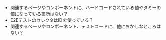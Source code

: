 - 関連するページやコンポーネントに、ハードコードされている値やダミーの値になっている箇所はない？
- E2EテストのセレクタはIDを使っている？
- 関連するページやコンポーネント、テストコードに、他におかしなところはない？